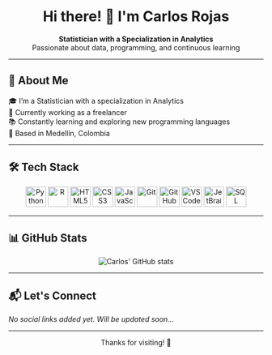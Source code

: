 <h1 align="center">Hi there! 👋 I'm Carlos Rojas</h1>

<p align="center">
  <b>Statistician with a Specialization in Analytics</b><br>
  Passionate about data, programming, and continuous learning
</p>

---

## 🧠 About Me

🎓 I’m a Statistician with a specialization in Analytics  
💼 Currently working as a freelancer  
📚 Constantly learning and exploring new programming languages  
📍 Based in Medellín, Colombia  

---

## 🛠️ Tech Stack

<!-- You can replace these icons or use others from https://github.com/devicons/devicon -->

<div align="center">

  <img src="https://cdn.jsdelivr.net/gh/devicons/devicon/icons/python/python-original.svg" height="40" alt="Python" />
  <img src="https://cdn.jsdelivr.net/gh/devicons/devicon/icons/r/r-original.svg" height="40" alt="R" />
  <img src="https://cdn.jsdelivr.net/gh/devicons/devicon/icons/html5/html5-original.svg" height="40" alt="HTML5" />
  <img src="https://cdn.jsdelivr.net/gh/devicons/devicon/icons/css3/css3-original.svg" height="40" alt="CSS3" />
  <img src="https://cdn.jsdelivr.net/gh/devicons/devicon/icons/javascript/javascript-original.svg" height="40" alt="JavaScript" />
  <img src="https://cdn.jsdelivr.net/gh/devicons/devicon/icons/git/git-original.svg" height="40" alt="Git" />
  <img src="https://cdn.jsdelivr.net/gh/devicons/devicon/icons/github/github-original.svg" height="40" alt="GitHub" />
  <img src="https://cdn.jsdelivr.net/gh/devicons/devicon/icons/vscode/vscode-original.svg" height="40" alt="VS Code" />
  <img src="https://cdn.jsdelivr.net/gh/devicons/devicon/icons/jetbrains/jetbrains-original.svg" height="40" alt="JetBrains IDEs" />
  <img src="https://cdn.jsdelivr.net/gh/devicons/devicon/icons/microsoftsqlserver/microsoftsqlserver-plain.svg" height="40" alt="SQL Server" />

</div>

---

## 📊 GitHub Stats

<p align="center">
  <img src="https://github-readme-stats.vercel.app/api?username=Carturo8&show_icons=true&theme=default" alt="Carlos' GitHub stats" />
</p>

---

## 📬 Let's Connect

*No social links added yet. Will be updated soon...*

---

<p align="center">Thanks for visiting! 🙌</p>
